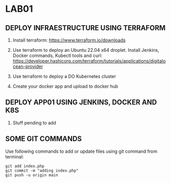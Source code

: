 # LAB01

## DEPLOY INFRAESTRUCTURE USING TERRAFORM

1. Install terraform: https://www.terraform.io/downloads

2. Use terraform to deploy an Ubuntu 22.04 x64 droplet. Install Jenkins, Docker commands, Kubectl tools and curl: https://developer.hashicorp.com/terraform/tutorials/applications/digitalocean-provider

3. Use terraform to deploy a DO Kubernetes cluster

4. Create your docker app and upload to docker hub

## DEPLOY APP01 USING JENKINS, DOCKER AND K8S

1. Stuff pending to add

## SOME GIT COMMANDS

Use following commands to add or update files using git command from terminal:

```
git add index.php
git commit -m "adding index.php"
git push -u origin main
```
